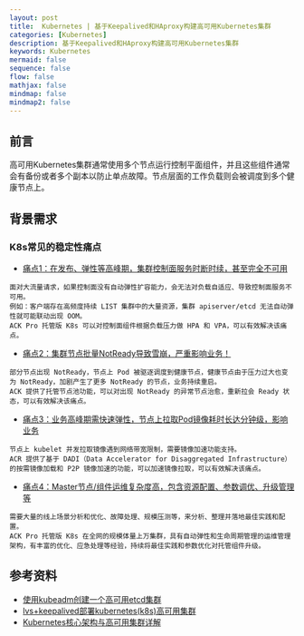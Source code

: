 ```yaml
---
layout: post
title:  Kubernetes | 基于Keepalived和HAproxy构建高可用Kubernetes集群
categories: [Kubernetes]
description: 基于Keepalived和HAproxy构建高可用Kubernetes集群
keywords: Kubernetes
mermaid: false
sequence: false
flow: false
mathjax: false
mindmap: false
mindmap2: false
---
```


## 前言 <br>
高可用Kubernetes集群通常使用多个节点运行控制平面组件，并且这些组件通常会有备份或者多个副本以防止单点故障。节点层面的工作负载则会被调度到多个健康节点上。

## 背景需求
### K8s常见的稳定性痛点
- [痛点1：在发布、弹性等高峰期，集群控制面服务时断时续，甚至完全不可用]()
```.text
面对大流量请求，如果控制面没有自动弹性扩容能力，会无法对负载自适应、导致控制面服务不可用。
例如：客户端存在高频度持续 LIST 集群中的大量资源，集群 apiserver/etcd 无法自动弹性就可能联动出现 OOM。
ACK Pro 托管版 K8s 可以对控制面组件根据负载压力做 HPA 和 VPA，可以有效解决该痛点。
```
- [痛点2：集群节点批量NotReady导致雪崩，严重影响业务！]()
```.text
部分节点出现 NotReady，节点上 Pod 被驱逐调度到健康节点，健康节点由于压力过大也变为 NotReady，加剧产生了更多 NotReady 的节点，业务持续重启。
ACK 提供了托管节点池功能，可以对出现 NotReady 的异常节点治愈，重新拉会 Ready 状态，可以有效解决该痛点。
```
- [痛点3：业务高峰期需快速弹性，节点上拉取Pod镜像耗时长达分钟级，影响业务]()
```.text
节点上 kubelet 并发拉取镜像遇到网络带宽限制，需要镜像加速功能支持。
ACR 提供了基于 DADI（Data Accelerator for Disaggregated Infrastructure）的按需镜像加载和 P2P 镜像加速的功能，可以加速镜像拉取，可以有效解决该痛点。
```
- [痛点4：Master节点/组件运维复杂度高，包含资源配置、参数调优、升级管理等]()
```.text
需要大量的线上场景分析和优化、故障处理、规模压测等，来分析、整理并落地最佳实践和配置。
ACK Pro 托管版 K8s 在全网的规模体量上万集群，具有自动弹性和生命周期管理的运维管理架构，有丰富的优化、应急处理等经验，持续将最佳实践和参数优化对托管组件升级。
```




## 参考资料
- [使用kubeadm创建一个高可用etcd集群](https://v1-25.docs.kubernetes.io/zh-cn/docs/setup/production-environment/tools/kubeadm/setup-ha-etcd-with-kubeadm/)
- [lvs+keepalived部署kubernetes(k8s)高可用集群](https://www.cnblogs.com/liuqingliang/p/12987270.html)
- [Kubernetes核心架构与高可用集群详解](https://zhuanlan.zhihu.com/p/444114515)














